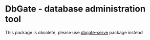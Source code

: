 # DbGate - database administration tool
This package is obsolete, please use [dbgate-serve](https://www.npmjs.com/package/dbgate-serve) package instead
